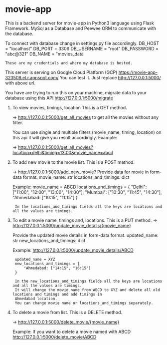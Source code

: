 # movie-app
This is a backend server for movie-app in Python3 language using Flask Framework. MySql as a 
Database and Peewee ORM to communicate with the database.

To connect with database change in settings.py file accordingly.
    DB_HOST = "localhost"
    DB_PORT = 3306
    DB_USERNAME = "root"
    DB_PASSWORD = "abc@321"
    DB_NAME = "movies_data

    These are my credentials and where my database is hosted.

This server is serving on Google Cloud Platform (GCP) https://movie-app-323508.el.r.appspot.com/ You can test it. Just 
replace http://127.0.0.1:5000/ with above url.

You have are trying to run this on your machine, migrate data to your database using this API http://127.0.0.1:5000/migrate

1. To view movies, timings, location
    This is a GET method.

    -> http://127.0.0.1:5000/get_all_movies to get all the movies without any filter.

    You can use single and multiple filters (movie_name, timing, location) on this api it will give you result accordingly.
    Example: 

    -> http://127.0.0.1:5000/get_all_movies?location=delhi&timing=13:00&movie_name=abcd

2. To add new movie to the movie list.
    This is a POST method.

    -> http://127.0.0.1:5000/add_new_movie?
    Provide data for movie in form-data format.
    movie_name: str
    locations_and_timings: dict

    Example:
        movie_name = ABCD
        locations_and_timings = {
            "Delhi": ["11:00", "12:00", "13:00", "14:00"],
            "Mumbai": ["10:30", "11:45", "14:30"],
            "Ahmedabad: ["10:15", "11:15"]
        }
        
        In the locations_and_timings fields all the keys are locations and all the values are timings.

3. To edit a movie name, timings and, locations.
    This is a PUT method.
    -> http://127.0.0.1:5000/update_movie_details/{movie_name}

    Provide the updated movie details in form-data format.
    updated_name: str
    new_locations_and_timings: dict

    Example:
        http://127.0.0.1:5000/update_movie_details/ABCD

        updated_name = XYZ
        new_locations_and_timings = {
            "Ahmedabad: ["14:15", "16:15"]
        }

        In the new_locations_and_timings fields all the keys are locations and all the values are timings.
        It will change the movie name from ABCD to XYZ and delete all old locations and timings and add timings in
        Ahmedabad location.
        You can change movie name or locations_and_timings separately.

4. To delete a movie from list.
    This is a DELETE method.

    -> http://127.0.0.1:5000/delete_movie/{movie_name}

    Example:
        If you want to delete a movie named with ABCD
        http://127.0.0.1:5000/delete_movie/ABCD